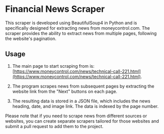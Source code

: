 # Financial News Scraper

This scraper is developed using BeautifulSoup4 in Python and is specifically designed for extracting news from moneycontrol.com. The scraper provides the ability to extract news from multiple pages, following the website's pagination.

## Usage

1. The main page to start scraping from is: [https://www.moneycontrol.com/news/technical-call-221.html](https://www.moneycontrol.com/news/technical-call-221.html).

2. The program scrapes news from subsequent pages by extracting the website link from the "Next" buttons on each page.

3. The resulting data is stored in a JSON file, which includes the news heading, date, and image link. The data is indexed by the page number.

Please note that if you need to scrape news from different sources or websites, you can create separate scrapers tailored for those websites and submit a pull request to add them to the project.